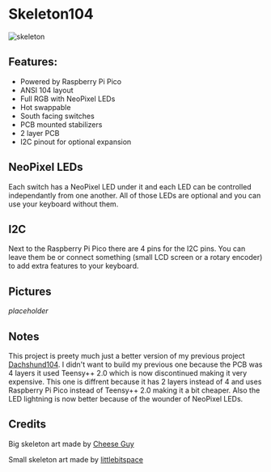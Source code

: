 # Skeleton104

![skeleton](https://github.com/TheMobas0/Skeleton104/assets/87865572/c14ad731-3ad7-4eef-8705-aa65f87f029a)

## Features:
- Powered by Raspberry Pi Pico
- ANSI 104 layout
- Full RGB with NeoPixel LEDs
- Hot swappable
- South facing switches
- PCB mounted stabilizers
- 2 layer PCB
- I2C pinout for optional expansion

## NeoPixel LEDs

Each switch has a NeoPixel LED under it and each LED can be controlled independantly from one another. All of those LEDs are optional and you can use your keyboard without them.

## I2C

Next to the Raspberry Pi Pico there are 4 pins for the I2C pins. You can leave them be or connect something (small LCD screen or a rotary encoder) to add extra features to your keyboard.

## Pictures

*placeholder*

## Notes

This project is preety much just a better version of my previous project [Dachshund104](https://github.com/TheMobas0/Dachshund104). I didn't want to build my previous one because the PCB was 4 layers it used Teensy++ 2.0 which is now discontinued making it very expensive. This one is diffrent because it has 2 layers instead of 4 and uses Raspberry Pi Pico instead of Teensy++ 2.0 making it a bit cheaper. Also the LED lightning is now better because of the wounder of NeoPixel LEDs.

## Credits

Big skeleton art made by [Cheese Guy](https://www.artstation.com/cheeseguy)

Small skeleton art made by [littlebitspace](https://twitter.com/littlebitspace)

